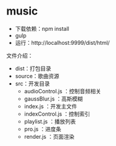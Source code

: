 # music

- 下载依赖：npm install
- gulp
- 运行：http://localhost:9999/dist/html/

文件介绍：

- dist：打包目录
- source：歌曲资源
- src：开发目录
  - audioControl.js ：控制音频相关
  - gaussBlur.js ：高斯模糊
  - index.js ：开发主文件
  - indexControl.js ：控制索引
  - playlist.js ：播放列表
  - pro.js ：进度条
  - render.js ：页面渲染
